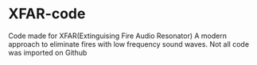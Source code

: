 # XFAR-code
Code made for XFAR(Extinguising Fire Audio Resonator) A modern approach to eliminate fires with low frequency sound waves.
Not all code was imported on Github 
